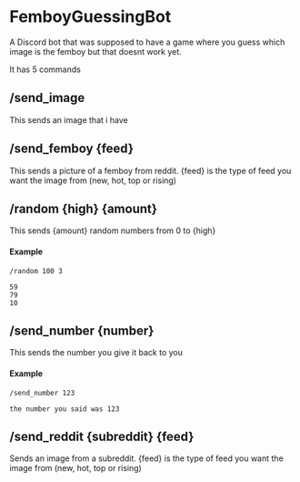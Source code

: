 # FemboyGuessingBot
A Discord bot that was supposed to have a game where you guess which image is the femboy but that doesnt work yet.

It has 5 commands

## /send_image
This sends an image that i have

## /send_femboy {feed}
This sends a picture of a femboy from reddit. {feed} is the type of feed you want the image from (new, hot, top or rising)

## /random {high} {amount}
This sends {amount} random numbers from 0 to {high} 

#### Example
```
/random 100 3
```
```
59
79
10
```
## /send_number {number}
This sends the number you give it back to you

#### Example
```
/send_number 123
```
```
the number you said was 123
```
## /send_reddit {subreddit} {feed}
Sends an image from a subreddit. {feed} is the type of feed you want the image from (new, hot, top or rising)
